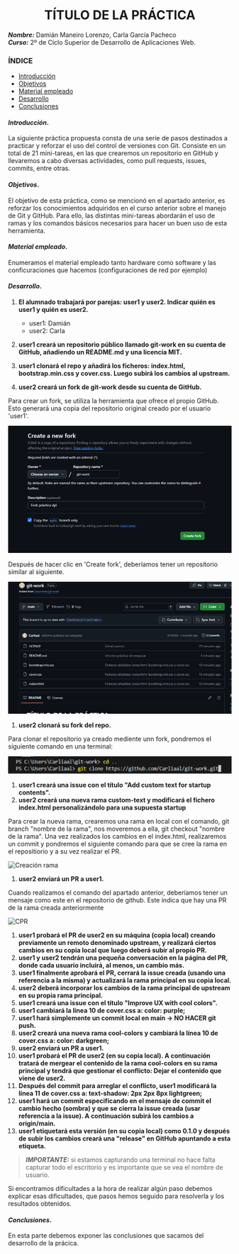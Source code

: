<center>

# TÍTULO DE LA PRÁCTICA


</center>

***Nombre:*** Damián Maneiro Lorenzo, Carla García Pacheco  
***Curso:*** 2º de Ciclo Superior de Desarrollo de Aplicaciones Web.

### ÍNDICE

+ [Introducción](#id1)
+ [Objetivos](#id2)
+ [Material empleado](#id3)
+ [Desarrollo](#id4)
+ [Conclusiones](#id5)


#### ***Introducción***. <a name="id1"></a>

La siguiente práctica propuesta consta de una serie de pasos destinados a practicar y reforzar el uso del control de versiones con Git. Consiste en un total de 21 mini-tareas, en las que crearemos un repositorio en GitHub y llevaremos a cabo diversas actividades, como pull requests, issues, commits, entre otras.

#### ***Objetivos***. <a name="id2"></a>

El objetivo de esta práctica, como se mencionó en el apartado anterior, es reforzar los conocimientos adquiridos en el curso anterior sobre el manejo de Git y GitHub. Para ello, las distintas mini-tareas abordarán el uso de ramas y los comandos básicos necesarios para hacer un buen uso de esta herramienta.

#### ***Material empleado***. <a name="id3"></a>

Enumeramos el material empleado tanto hardware como software y las conficuraciones que hacemos (configuraciones de red por ejemplo) 

#### ***Desarrollo***. <a name="id4"></a>

1. **El alumnado trabajará por parejas: user1 y user2. Indicar quién es user1 y quién es user2.**
    + user1: Damián
    + user2: Carla

1. **user1 creará un repositorio público llamado git-work en su cuenta de GitHub, añadiendo un README.md y una licencia MIT.**
1. **user1 clonará el repo y añadirá los ficheros: index.html, bootstrap.min.css y cover.css. Luego subirá los cambios al upstream.**
1. **user2 creará un fork de git-work desde su cuenta de GitHub.**

Para crear un fork, se utiliza la herramienta que ofrece el propio GitHub. Esto generará una copia del repositorio original creado por el usuario 'user1'.

![Creación del fork](/imagenes%20usuario%202/imagen_2025-09-20_142931700.png)

Después de hacer clic en 'Create fork', deberíamos tener un repositorio similar al siguiente.

![Fork creado](/imagenes%20usuario%202/imagen_2025-09-20_143051867.png)

1. **user2 clonará su fork del repo.**

Para clonar el repositorio ya creado mediente unn fork, pondremos el siguiente comando en una terminal:

![Clonación repositorio](/imagenes%20usuario%202/imagen_2025-09-20_144555887.png)
1. **user1 creará una issue con el título "Add custom text for startup contents".**
1. **user2 creará una nueva rama custom-text y modificará el fichero index.html personalizándolo para una supuesta startup**

Para crear la nueva rama, crearemos una rama en local con el comando, git branch "nombre de la rama", nos moveremos a ella, git checkout "nombre de la rama". Una vez realizados los cambios en el index.html, realizaremos un commit y pondremos el siguiente comando para que se cree la rama en el repositiorio y a su vez realizar el PR. 

![Creación rama](/git-work/imagenes%20usuario%202/imagen_2025-09-20_145658116.png)
1. **user2 enviará un PR a user1.**

Cuando realizamos el comando del apartado anterior, deberíamos tener un mensaje como este en el repositorio de github. Este indica que hay una PR de la rama creada anteriormente

![CPR](/git-work/imagenes%20usuario%202/imagen_2025-09-20_145932398.png)
1. **user1 probará el PR de user2 en su máquina (copia local) creando previamente un remoto denominado upstream, y realizará ciertos cambios en su copia local que luego deberá subir al propio PR.**
1. **user1 y user2 tendrán una pequeña conversación en la página del PR, donde cada usuario incluirá, al menos, un cambio más.**
1. **user1 finalmente aprobará el PR, cerrará la issue creada (usando una referencia a la misma) y actualizará la rama principal en su copia local.**
1. **user2 deberá incorporar los cambios de la rama principal de upstream en su propia rama principal.**
1. **user1 creará una issue con el título "Improve UX with cool colors".**
1. **user1 cambiará la línea 10 de cover.css a: color: purple;**
1. **user1 hará simplemente un commit local en main → NO HACER git push.**
1. **user2 creará una nueva rama cool-colors y cambiará la línea 10 de cover.css a: color: darkgreen;**
1. **user2 enviará un PR a user1.**
1. **user1 probará el PR de user2 (en su copia local). A continuación tratará de mergear el contenido de la rama cool-colors en su rama principal y tendrá que gestionar el conflicto: Dejar el contenido que viene de user2.**
1. **Después del commit para arreglar el conflicto, user1 modificará la línea 11 de cover.css a: text-shadow: 2px 2px 8px lightgreen;**
1. **user1 hará un commit especificando en el mensaje de commit el cambio hecho (sombra) y que se cierra la issue creada (usar referencia a la issue). A continuación subirá los cambios a origin/main.**
1. **user1 etiquetará esta versión (en su copia local) como 0.1.0 y después de subir los cambios creará una "release" en GitHub apuntando a esta etiqueta.**



> ***IMPORTANTE:*** si estamos capturando una terminal no hace falta capturar todo el escritorio y es importante que se vea el nombre de usuario.

Si encontramos dificultades a la hora de realizar algún paso debemos explicar esas dificultades, que pasos hemos seguido para resolverla y los resultados obtenidos.

#### ***Conclusiones***. <a name="id5"></a>

En esta parte debemos exponer las conclusiones que sacamos del desarrollo de la prácica.